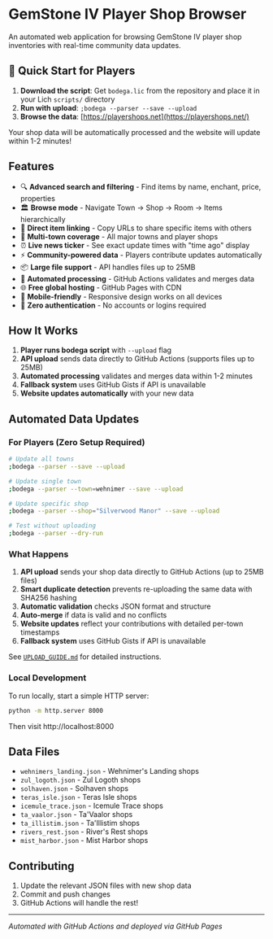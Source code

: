 # GemStone IV Player Shop Browser

An automated web application for browsing GemStone IV player shop inventories with real-time community data updates.

## 🚀 Quick Start for Players

1. **Download the script**: Get `bodega.lic` from the repository and place it in your Lich `scripts/` directory
2. **Run with upload**: `;bodega --parser --save --upload`
3. **Browse the data**: [https://playershops.net](https://playershops.net/)

Your shop data will be automatically processed and the website will update within 1-2 minutes!

## Features

- 🔍 **Advanced search and filtering** - Find items by name, enchant, price, properties
- 🏛️ **Browse mode** - Navigate Town → Shop → Room → Items hierarchically
- 🔗 **Direct item linking** - Copy URLs to share specific items with others
- 🏪 **Multi-town coverage** - All major towns and player shops
- ⏰ **Live news ticker** - See exact update times with "time ago" display
- ⚡ **Community-powered data** - Players contribute updates automatically
- 📦 **Large file support** - API handles files up to 25MB
- 🤖 **Automated processing** - GitHub Actions validates and merges data
- 🌐 **Free global hosting** - GitHub Pages with CDN
- 📱 **Mobile-friendly** - Responsive design works on all devices
- 🚫 **Zero authentication** - No accounts or logins required

## How It Works

1. **Player runs bodega script** with `--upload` flag
2. **API upload** sends data directly to GitHub Actions (supports files up to 25MB)
3. **Automated processing** validates and merges data within 1-2 minutes
4. **Fallback system** uses GitHub Gists if API is unavailable
5. **Website updates automatically** with your new data

## Automated Data Updates

### For Players (Zero Setup Required)

```bash
# Update all towns
;bodega --parser --save --upload

# Update single town
;bodega --parser --town=wehnimer --save --upload

# Update specific shop
;bodega --parser --shop="Silverwood Manor" --save --upload

# Test without uploading
;bodega --parser --dry-run
```

### What Happens

1. **API upload** sends your shop data directly to GitHub Actions (up to 25MB files)
2. **Smart duplicate detection** prevents re-uploading the same data with SHA256 hashing
3. **Automatic validation** checks JSON format and structure
4. **Auto-merge** if data is valid and no conflicts
5. **Website updates** reflect your contributions with detailed per-town timestamps
6. **Fallback system** uses GitHub Gists if API is unavailable


See [`UPLOAD_GUIDE.md`](./UPLOAD_GUIDE.md) for detailed instructions.

### Local Development

To run locally, start a simple HTTP server:

```bash
python -m http.server 8000
```

Then visit http://localhost:8000

## Data Files

- `wehnimers_landing.json` - Wehnimer's Landing shops
- `zul_logoth.json` - Zul Logoth shops
- `solhaven.json` - Solhaven shops
- `teras_isle.json` - Teras Isle shops
- `icemule_trace.json` - Icemule Trace shops
- `ta_vaalor.json` - Ta'Vaalor shops
- `ta_illistim.json` - Ta'Illistim shops
- `rivers_rest.json` - River's Rest shops
- `mist_harbor.json` - Mist Harbor shops

## Contributing

1. Update the relevant JSON files with new shop data
2. Commit and push changes
3. GitHub Actions will handle the rest!

---

*Automated with GitHub Actions and deployed via GitHub Pages*
